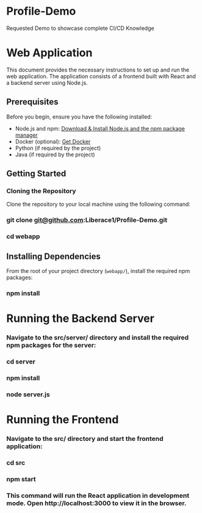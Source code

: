 # Profile-Demo
Requested Demo to showcase complete CI/CD Knowledge
# Web Application

This document provides the necessary instructions to set up and run the web application. The application consists of a frontend built with React and a backend server using Node.js.

## Prerequisites

Before you begin, ensure you have the following installed:
- Node.js and npm: [Download & Install Node.js and the npm package manager](https://nodejs.org/en/download/)
- Docker (optional): [Get Docker](https://docs.docker.com/get-docker/)
- Python (if required by the project)
- Java (if required by the project)

## Getting Started

### Cloning the Repository

Clone the repository to your local machine using the following command:

### git clone git@github.com:Liberace1/Profile-Demo.git
### cd webapp

## Installing Dependencies

From the root of your project directory (`webapp/`), install the required npm packages:

### npm install

# Running the Backend Server
### Navigate to the src/server/ directory and install the required npm packages for the server:
### cd server
### npm install
### node server.js


# Running the Frontend
### Navigate to the src/ directory and start the frontend application:
### cd src
### npm start
### This command will run the React application in development mode. Open http://localhost:3000 to view it in the browser.




